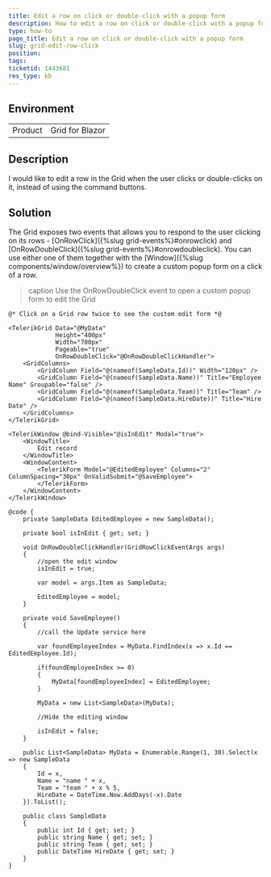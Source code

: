 ```yaml
---
title: Edit a row on click or double-click with a popup form
description: How to edit a row on click or double-click with a popup form
type: how-to
page_title: Edit a row on click or double-click with a popup form
slug: grid-edit-row-click
position: 
tags: 
ticketid: 1443681
res_type: kb
---
```


## Environment
<table>
	<tbody>
		<tr>
			<td>Product</td>
			<td>Grid for Blazor</td>
		</tr>
	</tbody>
</table>


## Description

I would like to edit a row in the Grid when the user clicks or double-clicks on it, instead of using the command buttons.

## Solution

The Grid exposes two events that allows you to respond to the user clicking on its rows - [OnRowClick]({%slug grid-events%}#onrowclick) and [OnRowDoubleClick]({%slug grid-events%}#onrowdoubleclick). You can use either one of them together with the [Window]({%slug components/window/overview%}) to create a custom popup form on a click of a row. 

>caption Use the OnRowDoubleClick event to open a custom popup form to edit the Grid

````CSHTML
@* Click on a Grid row twice to see the custom edit form *@ 

<TelerikGrid Data="@MyData"
             Height="400px"
             Width="700px"
             Pageable="true"
             OnRowDoubleClick="@OnRowDoubleClickHandler">
    <GridColumns>
        <GridColumn Field="@(nameof(SampleData.Id))" Width="120px" />
        <GridColumn Field="@(nameof(SampleData.Name))" Title="Employee Name" Groupable="false" />
        <GridColumn Field="@(nameof(SampleData.Team))" Title="Team" />
        <GridColumn Field="@(nameof(SampleData.HireDate))" Title="Hire Date" />
    </GridColumns>
</TelerikGrid>

<TelerikWindow @bind-Visible="@isInEdit" Modal="true">
    <WindowTitle>
        Edit record
    </WindowTitle>
    <WindowContent>
        <TelerikForm Model="@EditedEmployee" Columns="2" ColumnSpacing="30px" OnValidSubmit="@SaveEmployee">
        </TelerikForm>
    </WindowContent>
</TelerikWindow>

@code {
    private SampleData EditedEmployee = new SampleData();

    private bool isInEdit { get; set; }

    void OnRowDoubleClickHandler(GridRowClickEventArgs args)
    {
        //open the edit window
        isInEdit = true;

        var model = args.Item as SampleData;

        EditedEmployee = model;
    }

    private void SaveEmployee()
    {
        //call the Update service here

        var foundEmployeeIndex = MyData.FindIndex(x => x.Id == EditedEmployee.Id);

        if(foundEmployeeIndex >= 0)
        {
            MyData[foundEmployeeIndex] = EditedEmployee;
        }

        MyData = new List<SampleData>(MyData);

        //Hide the editing window

        isInEdit = false;
    }

    public List<SampleData> MyData = Enumerable.Range(1, 30).Select(x => new SampleData
    {
        Id = x,
        Name = "name " + x,
        Team = "team " + x % 5,
        HireDate = DateTime.Now.AddDays(-x).Date
    }).ToList();

    public class SampleData
    {
        public int Id { get; set; }
        public string Name { get; set; }
        public string Team { get; set; }
        public DateTime HireDate { get; set; }
    }
}
````
